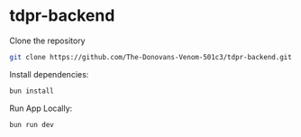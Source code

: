 # tdpr-backend

Clone the repository

```bash
git clone https://github.com/The-Donovans-Venom-501c3/tdpr-backend.git
```

Install dependencies:

```bash
bun install
```

Run App Locally:

```bash
bun run dev
```
